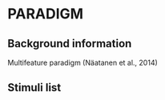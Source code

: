 # PARADIGM

## Background information

Multifeature paradigm (Näatanen et al., 2014)

## Stimuli list


